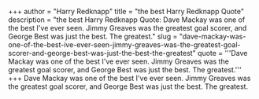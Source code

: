 +++
author = "Harry Redknapp"
title = "the best Harry Redknapp Quote"
description = "the best Harry Redknapp Quote: Dave Mackay was one of the best I've ever seen. Jimmy Greaves was the greatest goal scorer, and George Best was just the best. The greatest."
slug = "dave-mackay-was-one-of-the-best-ive-ever-seen-jimmy-greaves-was-the-greatest-goal-scorer-and-george-best-was-just-the-best-the-greatest"
quote = '''Dave Mackay was one of the best I've ever seen. Jimmy Greaves was the greatest goal scorer, and George Best was just the best. The greatest.'''
+++
Dave Mackay was one of the best I've ever seen. Jimmy Greaves was the greatest goal scorer, and George Best was just the best. The greatest.
